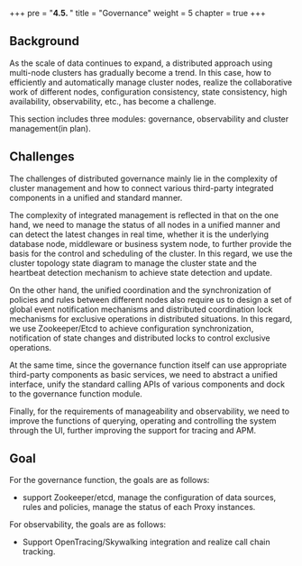 +++
pre = "<b>4.5. </b>"
title = "Governance"
weight = 5
chapter = true
+++

## Background

As the scale of data continues to expand, a distributed approach using multi-node clusters has gradually become a trend. In this case, how to efficiently and automatically manage cluster nodes, realize the collaborative work of different nodes, configuration consistency, state consistency, high availability, observability, etc., has become a challenge.

This section includes three modules: governance, observability and cluster management(in plan).

## Challenges

The challenges of distributed governance mainly lie in the complexity of cluster management and how to connect various third-party integrated components in a unified and standard manner.

The complexity of integrated management is reflected in that on the one hand, we need to manage the status of all nodes in a unified manner and can detect the latest changes in real time, whether it is the underlying database node, middleware or business system node, to further provide the basis for the control and scheduling of the cluster. In this regard, we use the cluster topology state diagram to manage the cluster state and the heartbeat detection mechanism to achieve state detection and update.

On the other hand, the unified coordination and the synchronization of policies and rules between different nodes also require us to design a set of global event notification mechanisms and distributed coordination lock mechanisms for exclusive operations in distributed situations. In this regard, we use Zookeeper/Etcd to achieve configuration synchronization, notification of state changes and distributed locks to control exclusive operations.

At the same time, since the governance function itself can use appropriate third-party components as basic services, we need to abstract a unified interface, unify the standard calling APIs of various components and dock to the governance function module.

Finally, for the requirements of manageability and observability, we need to improve the functions of querying, operating and controlling the system through the UI, further improving the support for tracing and APM.

## Goal

For the governance function, the goals are as follows:

- support Zookeeper/etcd, manage the configuration of data sources, rules and policies, manage the status of each Proxy instances.

For observability, the goals are as follows:

- Support OpenTracing/Skywalking integration and realize call chain tracking.